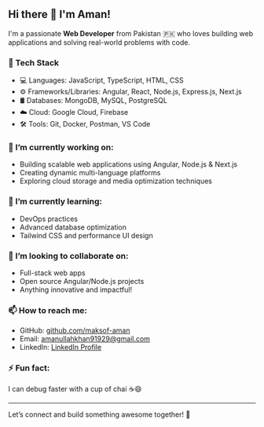 ## Hi there 👋 I'm Aman!

I'm a passionate **Web Developer** from Pakistan 🇵🇰 who loves building web applications and solving real-world problems with code.

### 🚀 Tech Stack
- 💻 Languages: JavaScript, TypeScript, HTML, CSS
- ⚙️ Frameworks/Libraries: Angular, React, Node.js, Express.js, Next.js
- 🛢️ Databases: MongoDB, MySQL, PostgreSQL
- ☁️ Cloud: Google Cloud, Firebase
- 🛠️ Tools: Git, Docker, Postman, VS Code

### 🔭 I’m currently working on:
- Building scalable web applications using Angular, Node.js & Next.js 
- Creating dynamic multi-language platforms
- Exploring cloud storage and media optimization techniques

### 🌱 I’m currently learning:
- DevOps practices
- Advanced database optimization
- Tailwind CSS and performance UI design

### 👯 I’m looking to collaborate on:
- Full-stack web apps
- Open source Angular/Node.js projects
- Anything innovative and impactful!

### 📫 How to reach me:
- GitHub: [github.com/maksof-aman](https://github.com/maksof-aman)
- Email: amanullahkhan91929@gmail.com
- LinkedIn: [LinkedIn Profile](https://www.linkedin.com/in/amanullah-khan-17b862263/)

### ⚡ Fun fact:
I can debug faster with a cup of chai ☕😄

---

Let’s connect and build something awesome together! 🚀

